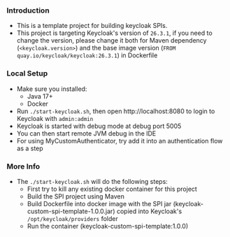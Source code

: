 ### Introduction

- This is a template project for building keycloak SPIs.
- This project is targeting Keycloak's version of `26.3.1`, if you need to change the version, please change it both for Maven dependency (`<keycloak.version>`) and the base image version (`FROM quay.io/keycloak/keycloak:26.3.1`) in Dockerfile

### Local Setup

- Make sure you installed:
    - Java 17+
    - Docker
- Run `./start-keycloak.sh`, then open http://localhost:8080 to login to Keycloak with `admin:admin`
- Keycloak is started with debug mode at debug port 5005
- You can then start remote JVM debug in the IDE
- For using MyCustomAuthenticator, try add it into an authentication flow as a step

### More Info

- The `./start-keycloak.sh` will do the following steps:
    - First try to kill any existing docker container for this project
    - Build the SPI project using Maven
    - Build Dockerfile into docker image with the SPI jar (keycloak-custom-spi-template-1.0.0.jar) copied into
      Keycloak's `/opt/keycloak/providers` folder
    - Run the container (keycloak-custom-spi-template:1.0.0)
